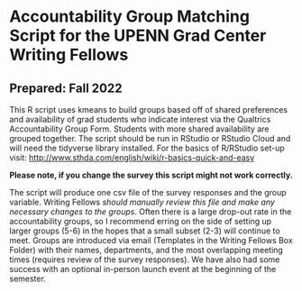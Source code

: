 # Accountability Group Matching Script for the UPENN Grad Center Writing Fellows
## Prepared: Fall 2022 

This R script uses kmeans to build groups based off of shared preferences and availability of grad students who indicate interest via the Qualtrics Accountability Group Form. Students with more shared availability are grouped together. The script should be run in RStudio or RStudio Cloud and will need the tidyverse library installed. For the basics of R/RStudio set-up visit: http://www.sthda.com/english/wiki/r-basics-quick-and-easy

**Please note, if you change the survey this script might not work correctly.**

The script will produce one csv file of the survey responses and the group variable. Writing Fellows *should manually review this file and make any necessary changes to the groups*. Often there is a large drop-out rate in the accountability groups, so I recommend erring on the side of setting up larger groups (5-6) in the hopes that a small subset (2-3) will continue to meet. Groups are introduced via email (Templates in the Writing Fellows Box Folder) with their names, departments, and the most overlapping meeting times (requires review of the survey responses). We have also had some success with an optional in-person launch event at the beginning of the semester. 
